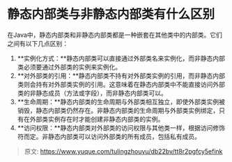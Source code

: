 # 静态内部类与非静态内部类有什么区别

在Java中，静态内部类和非静态内部类都是一种嵌套在其他类中的内部类。它们之间有以下几点区别：

1. **实例化方式：**静态内部类可以直接通过外部类名来实例化，而非静态内部类必须要通过外部类的实例来实例化。
2. **对外部类的引用：**静态内部类不持有对外部类实例的引用，而非静态内部类则会持有对外部类实例的引用。这意味着在静态内部类中不能直接访问外部类的非静态成员（方法或字段），而非静态内部类可以。
3. **生命周期：**静态内部类的生命周期与外部类相互独立，即使外部类实例被销毁，静态内部类仍然存在。非静态内部类的生命周期与外部类实例绑定，只有在外部类实例存在时才能创建非静态内部类的实例。
4. **访问权限：**静态内部类对外部类的访问权限与其他类一样，根据访问修饰符而定。非静态内部类可以访问外部类的所有成员，包括私有成员。



> 原文: <https://www.yuque.com/tulingzhouyu/db22bv/tt8r2pgfcy5efink>